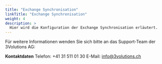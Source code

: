 ```yaml
---
title: "Exchange Synchronisation"
linkTitle: "Exchange Synchronisation"
weight: 4
description: >
  Hier wird die Konfiguration der Exchange Synchronisation erläutert.
---
```


Für weitere Informationen wenden Sie sich bitte an das Support-Team der 3Volutions AG:

__Kontaktdaten__
Telefon: +41 31 511 01 30
E-Mail: info@3volutions.ch

